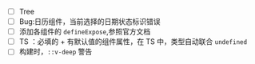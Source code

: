 - [ ] Tree
- [ ] Bug:日历组件，当前选择的日期状态标识错误
- [ ] 添加各组件的 `defineExpose`,参照官方文档
- [ ] TS ：必填的 + 有默认值的组件属性，在 TS 中，类型自动联合 `undefined`
- [ ] 构建时，`::v-deep` 警告
